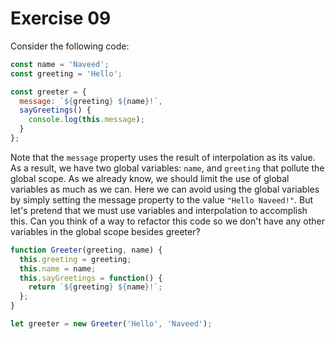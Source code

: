 # Exercise 09

Consider the following code:

```js
const name = 'Naveed';
const greeting = 'Hello';

const greeter = {
  message: `${greeting} ${name}!`,
  sayGreetings() {
    console.log(this.message);
  }
};
```

Note that the `message` property uses the result of interpolation as its value. As a result, we have two global variables: `name`, and `greeting` that pollute the global scope. As we already know, we should limit the use of global variables as much as we can. Here we can avoid using the global variables by simply setting the message property to the value `"Hello Naveed!"`. But let's pretend that we must use variables and interpolation to accomplish this. Can you think of a way to refactor this code so we don't have any other variables in the global scope besides greeter?

```js
function Greeter(greeting, name) {
  this.greeting = greeting;
  this.name = name;
  this.sayGreetings = function() {
    return `${greeting} ${name}!`;
  };
}

let greeter = new Greeter('Hello', 'Naveed');
```